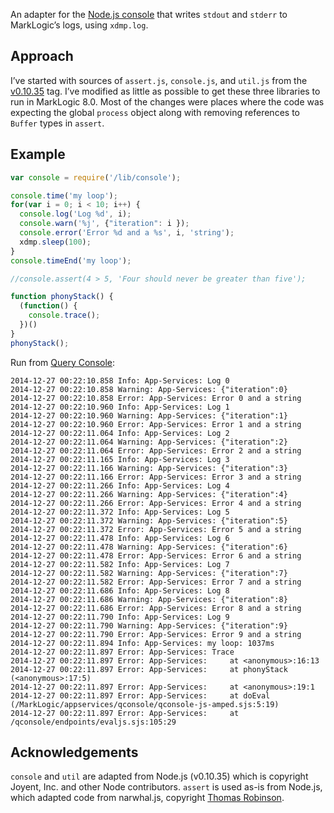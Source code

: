 An adapter for the [Node.js console](http://nodejs.org/api/console.html) that writes `stdout` and `stderr` to MarkLogic’s logs, using `xdmp.log`.

## Approach
I’ve started with sources of `assert.js`, `console.js`, and `util.js` from the [v0.10.35](https://github.com/joyent/node/tree/v0.10.35) tag. I’ve modified as little as possible to get these three libraries to run in MarkLogic 8.0. Most of the changes were places where the code was expecting the global `process` object along with removing references to `Buffer` types in `assert`. 

## Example

```javascript
var console = require('/lib/console');

console.time('my loop');
for(var i = 0; i < 10; i++) {
  console.log('Log %d', i);
  console.warn('%j', {"iteration": i });
  console.error('Error %d and a %s', i, 'string');
  xdmp.sleep(100);
}
console.timeEnd('my loop');

//console.assert(4 > 5, 'Four should never be greater than five');

function phonyStack() {
  (function() {
    console.trace();
  })()
}
phonyStack();
```

Run from [Query Console](http://docs.marklogic.com/guide/qconsole):
```
2014-12-27 00:22:10.858 Info: App-Services: Log 0
2014-12-27 00:22:10.858 Warning: App-Services: {"iteration":0}
2014-12-27 00:22:10.858 Error: App-Services: Error 0 and a string
2014-12-27 00:22:10.960 Info: App-Services: Log 1
2014-12-27 00:22:10.960 Warning: App-Services: {"iteration":1}
2014-12-27 00:22:10.960 Error: App-Services: Error 1 and a string
2014-12-27 00:22:11.064 Info: App-Services: Log 2
2014-12-27 00:22:11.064 Warning: App-Services: {"iteration":2}
2014-12-27 00:22:11.064 Error: App-Services: Error 2 and a string
2014-12-27 00:22:11.165 Info: App-Services: Log 3
2014-12-27 00:22:11.166 Warning: App-Services: {"iteration":3}
2014-12-27 00:22:11.166 Error: App-Services: Error 3 and a string
2014-12-27 00:22:11.266 Info: App-Services: Log 4
2014-12-27 00:22:11.266 Warning: App-Services: {"iteration":4}
2014-12-27 00:22:11.266 Error: App-Services: Error 4 and a string
2014-12-27 00:22:11.372 Info: App-Services: Log 5
2014-12-27 00:22:11.372 Warning: App-Services: {"iteration":5}
2014-12-27 00:22:11.372 Error: App-Services: Error 5 and a string
2014-12-27 00:22:11.478 Info: App-Services: Log 6
2014-12-27 00:22:11.478 Warning: App-Services: {"iteration":6}
2014-12-27 00:22:11.478 Error: App-Services: Error 6 and a string
2014-12-27 00:22:11.582 Info: App-Services: Log 7
2014-12-27 00:22:11.582 Warning: App-Services: {"iteration":7}
2014-12-27 00:22:11.582 Error: App-Services: Error 7 and a string
2014-12-27 00:22:11.686 Info: App-Services: Log 8
2014-12-27 00:22:11.686 Warning: App-Services: {"iteration":8}
2014-12-27 00:22:11.686 Error: App-Services: Error 8 and a string
2014-12-27 00:22:11.790 Info: App-Services: Log 9
2014-12-27 00:22:11.790 Warning: App-Services: {"iteration":9}
2014-12-27 00:22:11.790 Error: App-Services: Error 9 and a string
2014-12-27 00:22:11.894 Info: App-Services: my loop: 1037ms
2014-12-27 00:22:11.897 Error: App-Services: Trace
2014-12-27 00:22:11.897 Error: App-Services:     at <anonymous>:16:13
2014-12-27 00:22:11.897 Error: App-Services:     at phonyStack (<anonymous>:17:5)
2014-12-27 00:22:11.897 Error: App-Services:     at <anonymous>:19:1
2014-12-27 00:22:11.897 Error: App-Services:     at doEval (/MarkLogic/appservices/qconsole/qconsole-js-amped.sjs:5:19)
2014-12-27 00:22:11.897 Error: App-Services:     at /qconsole/endpoints/evaljs.sjs:105:29
```

## Acknowledgements
`console` and `util` are adapted from Node.js (v0.10.35) which is copyright Joyent, Inc. and other Node contributors. `assert` is used as-is from Node.js, which adapted code from narwhal.js, copyright [Thomas Robinson](http://280north.com).